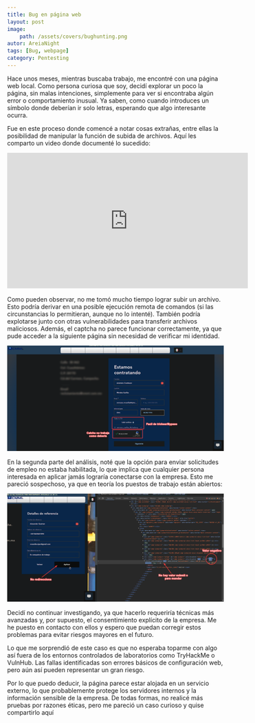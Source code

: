 ```yaml
---
title: Bug en página web
layout: post
image: 
    path: /assets/covers/bughunting.png
autor: AreiaNight
tags: [Bug, webpage]
category: Pentesting
---
```


Hace unos meses, mientras buscaba trabajo, me encontré con una página web local. Como persona curiosa que soy, decidí explorar un poco la página, sin malas intenciones, simplemente para ver si encontraba algún error o comportamiento inusual. Ya saben, como cuando introduces un símbolo donde deberían ir solo letras, esperando que algo interesante ocurra.

Fue en este proceso donde comencé a notar cosas extrañas, entre ellas la posibilidad de manipular la función de subida de archivos. Aquí les comparto un video donde documenté lo sucedido:

<iframe src="https://streamable.com/e/3fx16y" width="560" height="315" frameborder="0" allowfullscreen></iframe>

Como pueden observar, no me tomó mucho tiempo lograr subir un archivo. Esto podría derivar en una posible ejecución remota de comandos (si las circunstancias lo permitieran, aunque no lo intenté). También podría explotarse junto con otras vulnerabilidades para transferir archivos maliciosos. Además, el captcha no parece funcionar correctamente, ya que pude acceder a la siguiente página sin necesidad de verificar mi identidad.

![](/assets/post/BugBounty/1.png)

En la segunda parte del análisis, noté que la opción para enviar solicitudes de empleo no estaba habilitada, lo que implica que cualquier persona interesada en aplicar jamás lograría conectarse con la empresa. Esto me pareció sospechoso, ya que en teoría los puestos de trabajo están abiertos:

![](/assets/post/BugBounty/2.png)

Decidí no continuar investigando, ya que hacerlo requeriría técnicas más avanzadas y, por supuesto, el consentimiento explícito de la empresa. Me he puesto en contacto con ellos y espero que puedan corregir estos problemas para evitar riesgos mayores en el futuro.

Lo que me sorprendió de este caso es que no esperaba toparme con algo así fuera de los entornos controlados de laboratorios como TryHackMe o VulnHub. Las fallas identificadas son errores básicos de configuración web, pero aún así pueden representar un gran riesgo.

Por lo que puedo deducir, la página parece estar alojada en un servicio externo, lo que probablemente protege los servidores internos y la información sensible de la empresa. De todas formas, no realicé más pruebas por razones éticas, pero me pareció un caso curioso y quise compartirlo aquí